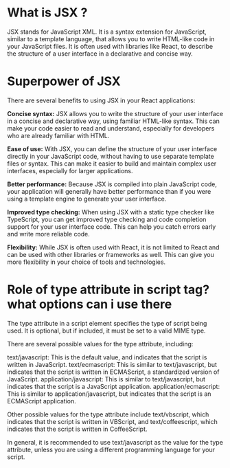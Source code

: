 # What is JSX ?

JSX stands for JavaScript XML. It is a syntax extension for JavaScript, similar to a template language, that allows you to write HTML-like code in your JavaScript files. It is often used with libraries like React, to describe the structure of a user interface in a declarative and concise way.

# Superpower of JSX

There are several benefits to using JSX in your React applications:

**Concise syntax:** JSX allows you to write the structure of your user interface in a concise and declarative way, using familiar HTML-like syntax. This can make your code easier to read and understand, especially for developers who are already familiar with HTML.

**Ease of use:** With JSX, you can define the structure of your user interface directly in your JavaScript code, without having to use separate template files or syntax. This can make it easier to build and maintain complex user interfaces, especially for larger applications.

**Better performance:** Because JSX is compiled into plain JavaScript code, your application will generally have better performance than if you were using a template engine to generate your user interface.

**Improved type checking:** When using JSX with a static type checker like TypeScript, you can get improved type checking and code completion support for your user interface code. This can help you catch errors early and write more reliable code.

**Flexibility:** While JSX is often used with React, it is not limited to React and can be used with other libraries or frameworks as well. This can give you more flexibility in your choice of tools and technologies.

# Role of type attribute in script tag? what options can i use there

The type attribute in a script element specifies the type of script being used. It is optional, but if included, it must be set to a valid MIME type.

There are several possible values for the type attribute, including:

text/javascript: This is the default value, and indicates that the script is written in JavaScript.
text/ecmascript: This is similar to text/javascript, but indicates that the script is written in ECMAScript, a standardized version of JavaScript.
application/javascript: This is similar to text/javascript, but indicates that the script is a JavaScript application.
application/ecmascript: This is similar to application/javascript, but indicates that the script is an ECMAScript application.

Other possible values for the type attribute include text/vbscript, which indicates that the script is written in VBScript, and text/coffeescript, which indicates that the script is written in CoffeeScript.

In general, it is recommended to use text/javascript as the value for the type attribute, unless you are using a different programming language for your script.
